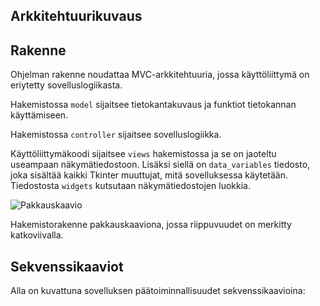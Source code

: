 ## Arkkitehtuurikuvaus

## Rakenne

Ohjelman rakenne noudattaa MVC-arkkitehtuuria, jossa käyttöliittymä on eriytetty sovelluslogiikasta. 

Hakemistossa ```model``` sijaitsee tietokantakuvaus ja funktiot tietokannan käyttämiseen.

Hakemistossa ```controller``` sijaitsee sovelluslogiikka.

Käyttöliittymäkoodi sijaitsee ```views``` hakemistossa ja se on jaoteltu useampaan näkymätiedostoon. Lisäksi siellä on ```data_variables``` tiedosto, joka sisältää kaikki Tkinter muuttujat, mitä sovelluksessa käytetään. Tiedostosta ```widgets``` kutsutaan näkymätiedostojen luokkia.

![Pakkauskaavio](https://user-images.githubusercontent.com/104189902/235663064-0ad23c1c-8805-476d-84a1-2e105abb52c3.png)

Hakemistorakenne pakkauskaaviona, jossa riippuvuudet on merkitty katkoviivalla.

## Sekvenssikaaviot 

Alla on kuvattuna sovelluksen päätoiminnallisuudet sekvenssikaavioina:
